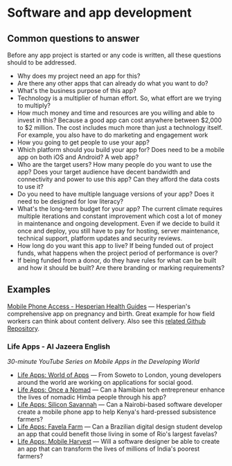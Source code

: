 
# Software and app development

## Common questions to answer

Before any app project is started or any code is written, all these questions should to be addressed.

- Why does my project need an app for this?
- Are there any other apps that can already do what you want to do?
- What's the business purpose of this app?
- Technology is a multiplier of human effort. So, what effort are we trying to multiply?
- How much money and time and resources are you willing and able to invest in this? Because a good app can cost anywhere between $2,000 to $2 million. The cost includes much more than just a technology itself. For example, you also have to do marketing and engagement work
- How you going to get people to use your app?
- Which platform should you build your app for? Does need to be a mobile app on both iOS and Android? A web app?
- Who are the target users? How many people do you want to use the app? Does your target audience have decent bandwidth and connectivity and power to use this app? Can they afford the data costs to use it?
- Do you need to have multiple language versions of your app? Does it need to be designed for low literacy?
- What's the long-term budget for your app? The current climate requires multiple iterations and constant improvement which cost a lot of money in maintenance and ongoing development. Even if we decide to build it once and deploy, you still have to pay for hosting, server maintenance, technical support, platform updates and security reviews.
- How long do you want this app to live? If being funded out of project funds, what happens when the project period of performance is over?
- If being funded from a donor, do they have rules for what can be built and how it should be built? Are there branding or marking requirements?



## Examples

[Mobile Phone Access - Hesperian Health Guides](http://hesperian.org/books-and-resources/safe-pregnancy-and-birth-mobile-app/) — Hesperian's comprehensive app on pregnancy and birth. Great example for how field workers can think about content delivery. Also see this [related Github Repository](https://github.com/saqimtiaz/hesperian-mhealth-pregnancy-warning-signs).

### Life Apps - Al Jazeera English

_30-minute YouTube Series on Mobile Apps in the Developing World_

- [Life Apps: World of Apps](https://www.youtube.com/watch?v=LXes4jLu1pM) — From Soweto to London, young developers around the world are working on applications for social good.
- [Life Apps: Once a Nomad](https://www.youtube.com/watch?v=j-HeUJ77sMY) — Can a Namibian tech entrepreneur enhance the lives of nomadic Himba people through his app?
- [Life Apps: Silicon Savannah](https://www.youtube.com/watch?v=LeE3ptRlpWQ) — Can a Nairobi-based software developer create a mobile phone app to help Kenya's hard-pressed subsistence farmers?
- [Life Apps: Favela Farm](https://www.youtube.com/watch?v=vbTNMQHTxSA) — Can a Brazilian digital design student develop an app that could benefit those living in some of Rio's largest favelas?
- [Life Apps: Mobile Harvest](https://www.youtube.com/watch?v=VwQLMsf0omo) — Will a software designer be able to create an app that can transform the lives of millions of India's poorest farmers?